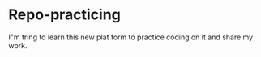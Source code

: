 # Repo-practicing
I"m tring to learn this new plat form to practice coding on it and share my work.
